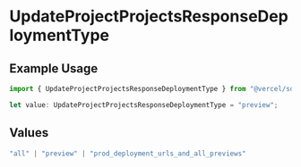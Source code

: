 # UpdateProjectProjectsResponseDeploymentType

## Example Usage

```typescript
import { UpdateProjectProjectsResponseDeploymentType } from "@vercel/sdk/models/operations/updateproject.js";

let value: UpdateProjectProjectsResponseDeploymentType = "preview";
```

## Values

```typescript
"all" | "preview" | "prod_deployment_urls_and_all_previews"
```